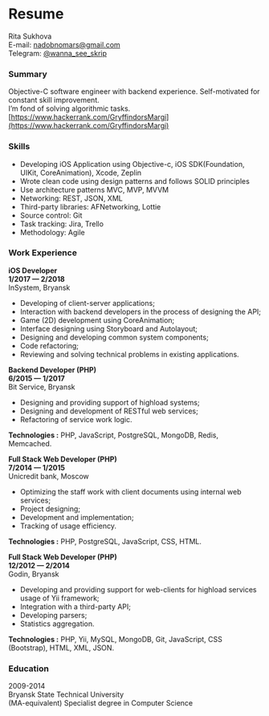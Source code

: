 # Resume
Rita Sukhova <br/>
E-mail: [nadobnomars@gmail.com](nadobnomars@gmail.com) <br/>
Telegram: [@wanna_see_skrip](https://telegram.me/wanna_see_skrip) <br/>

### Summary
Objective-C software engineer with backend experience. Self-motivated for constant skill improvement. <br/>
I’m fond of solving algorithmic tasks. [https://www.hackerrank.com/GryffindorsMargi](https://www.hackerrank.com/GryffindorsMargi)

### Skills
* Developing iOS Application using Objective-c, iOS SDK(Foundation, UIKit, CoreAnimation), Xcode, Zeplin
* Wrote clean code using design patterns and follows SOLID principles
* Use architecture patterns MVC, MVP, MVVM
* Networking: REST, JSON, XML
* Third-party libraries: AFNetworking, Lottie
* Source control: Git
* Task tracking: Jira, Trello
* Methodology: Agile

### Work Experience

**iOS Developer <br/>
1/2017 — 2/2018** <br/>
InSystem, Bryansk
*	Developing of client-server applications;
*	Interaction with backend developers in the process of designing the API; 
*	Game (2D) development using CoreAnimation;
*	Interface designing using Storyboard and Autolayout;
*	Designing and developing common system components;
*	Code refactoring; 
*	Reviewing and solving technical problems in existing applications.

**Backend Developer (PHP) <br/>
6/2015 — 1/2017** <br/>
Bit Service, Bryansk
*	Designing and providing support of highload systems; 
*	Designing and development of RESTful web services; 
*	Refactoring of service work logic.

**Technologies :** PHP, JavaScript, PostgreSQL, MongoDB, Redis, Memcached.

**Full Stack Web Developer (PHP) <br/>
7/2014 — 1/2015** <br/>
Unicredit bank, Moscow
*	Optimizing the staff work with client documents using internal web services;
*	Project designing;
*	Development and implementation;
*	Tracking  of usage efficiency.

**Technologies :** PHP, PostgreSQL, JavaScript, CSS, HTML.

**Full Stack Web Developer (PHP) <br/>
12/2012 — 2/2014** <br/>
Godin, Bryansk
*	Developing and providing support for web-clients for highload services usage of Yii framework;
*	Integration with a third-party API;
*	Developing parsers;
*	Statistics aggregation.

**Technologies :** PHP, Yii, MySQL, MongoDB, Git, JavaScript, CSS (Bootstrap), HTML, XML, JSON.

### Education
2009-2014 <br/>
Bryansk State Technical University <br/>
(MA-equivalent) Specialist degree in Computer Science
